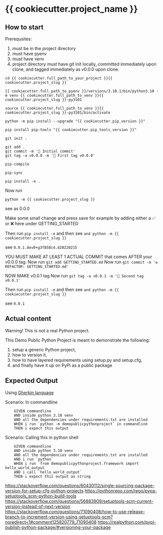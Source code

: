 # {{ cookiecutter.project_name }}

## How to start

Prerequsites:

1. must be in the project directory
2. must have pyenv
3. must have venv
4. project directory must have git init locally, committed immediately upon clone, and tagged immediately as v0.0.0 upon clone.

```
cd {{ cookiecutter.full_path_to_your_project }}{{ cookiecutter.project_slug }}

{{ cookiecutter.full_path_to_pyenv }}/versions/3.10.1/bin/python3.10 -m venv {{ cookiecutter.full_path_to_venv }}{{ cookiecutter.project_slug }}-py3101

source {{ cookiecutter.full_path_to_venv }}{{ cookiecutter.project_slug }}-py3101/bin/activate

python -m pip install --upgrade "{{ cookiecutter.pip_version }}"

pip install pip-tools "{{ cookiecutter.pip_tools_version }}"

git init .

git add .
git commit -m '🎉 Initial commit'
git tag -a v0.0.0 -m '🔖 First tag v0.0.0'

pip-compile

pip-sync

pip install -e .
```

Now run

```
python -m {{ cookiecutter.project_slug }}
```

see as 0.0.0

Make some small change and press save for example by adding either a ✅ or ❌ here  under GETTING_STARTED

Then run `pip install -e` and then see `and python -m {{ cookiecutter.project_slug }}`

see `0.0.1.dev0+g3f858c4.d20220215`

YOU MUST MAKE AT LEAST 1 ACTUAL COMMIT that comes AFTER your v0.0.0 tag.
Now run `git add GETTING_STARTED.md`
Now run `git commit -m '♻️ REFACTOR: GETTING_STARTED.md'`

NOW MAKE v0.0.1 tag
Now run `git tag -a v0.0.1 -m '🔖 Second tag v0.0.1'`

Then run `pip install -e` and then see `and python -m {{ cookiecutter.project_slug }}`

see `0.0.1`


## Actual content

Warning! This is not a real Python project.

This Demo Public Python Project is meant to demonstrate the following:

1. setup a generic Python project,
2. how to version it,
3. how to have layered requirements using setup.py and setup.cfg,
4. and finally have it up on PyPi as a public package

## Expected Output

Using [Gherkin language](https://behave.readthedocs.io/en/stable/philosophy.html#the-gherkin-language)

Scenario: In commandline
```
    GIVEN commandline
    AND inside python 3.10 venv
    AND all the dependencies under requirements.txt are installed
    WHEN i run `python -m demopublicpythonproject` in commandline
    THEN i expect this output
```

Scenario: Calling this in python shell
```
    GIVEN commandline
    AND inside python 3.10 venv
    AND all the dependencies under requirements.txt are installed
    AND i run `python`
    WHEN i run `from demopublicpythonproject.framework import hello_world_output
    AND i call `hello_world_output`
    THEN i expect this output as string
```
https://stackoverflow.com/questions/60430112/single-sourcing-package-version-for-setup-cfg-python-projects
https://pythonrepo.com/repo/pypa-setuptools_scm-python-build-tools
https://stackoverflow.com/questions/56883909/setuptools-scm-current-version-instead-of-next-version
https://stackoverflow.com/questions/71090408/how-to-use-release-branch-to-increment-version-using-setuptools-scm?noredirect=1#comment125820779_71090408
https://realpython.com/pypi-publish-python-package/#versioning-your-package